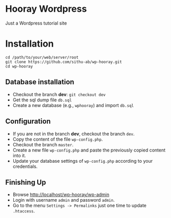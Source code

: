 # Hooray Wordpress

Just a Wordpress tutorial site

# Installation

    cd /path/to/your/web/server/root
    git clone https://github.com/sithu-ab/wp-hooray.git
    cd wp-hooray

## Database installation

- Checkout the branch **dev**: `git checkout dev`
- Get the sql dump file `db.sql`
- Create a new database (e.g., `wphooray`) and import `db.sql`

## Configuration

- If you are not in the branch **dev**, checkout the branch `dev`.
- Copy the content of the file `wp-config.php`.
- Checkout the branch `master`.
- Create a new file `wp-config.php` and paste the previously copied content into it.
- Update your database settings of `wp-config.php` according to your credentials.

## Finishing Up

- Browse [http://localhost/wp-hooray/wp-admin](http://localhost/wp-hooray/wp-admin)
- Login with username `admin` and password `admin`.
- Go to the menu `Settings -> Permalinks` just one time to update `.htaccess`.

